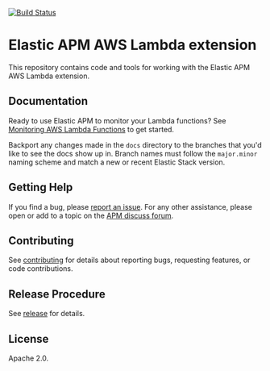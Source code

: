 [![Build Status](https://apm-ci.elastic.co/buildStatus/icon?job=library%2Fapm-aws-lambda-mbp%2Fmain)](https://apm-ci.elastic.co/job/library/job/apm-aws-lambda-mbp/job/main/)

# Elastic APM AWS Lambda extension

This repository contains code and tools for working with the Elastic APM AWS Lambda extension.

## Documentation

Ready to use Elastic APM to monitor your Lambda functions? See [Monitoring AWS Lambda Functions](https://www.elastic.co/guide/en/apm/guide/current/monitoring-aws-lambda.html) to get started.

Backport any changes made in the `docs` directory to the branches that you'd like to see the docs show up in. Branch names must follow the `major.minor` naming scheme and match a new or recent Elastic Stack version.

## Getting Help

If you find a bug, please [report an issue](https://github.com/elastic/apm-agent-go/issues).
For any other assistance, please open or add to a topic on the [APM discuss forum](https://discuss.elastic.co/c/apm).

## Contributing

See [contributing](CONTRIBUTING.md) for details about reporting bugs, requesting features, or code contributions.

## Release Procedure

See [release](RELEASE.md) for details.

## License

Apache 2.0.
